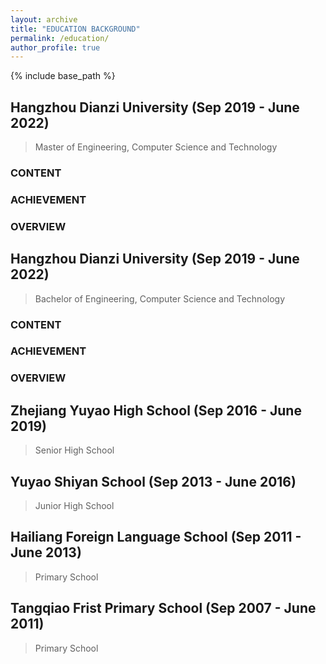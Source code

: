 ```yaml
---
layout: archive
title: "EDUCATION BACKGROUND"
permalink: /education/
author_profile: true
---
```


{% include base_path %}

## Hangzhou Dianzi University (Sep 2019 - June 2022)

> Master of Engineering, Computer Science and Technology

### CONTENT

### ACHIEVEMENT

### OVERVIEW

## Hangzhou Dianzi University (Sep 2019 - June 2022)

> Bachelor of Engineering, Computer Science and Technology

### CONTENT

### ACHIEVEMENT

### OVERVIEW

## Zhejiang Yuyao High School (Sep 2016 - June 2019)

> Senior High School

## Yuyao Shiyan School (Sep 2013 - June 2016)

> Junior High School

## Hailiang Foreign Language School (Sep 2011 - June 2013)

> Primary School

## Tangqiao Frist Primary School (Sep 2007 - June 2011)

> Primary School
